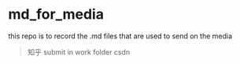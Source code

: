 # md_for_media

this repo is to record the .md files that are used to send on the media
> 知乎
submit in work folder
> csdn
